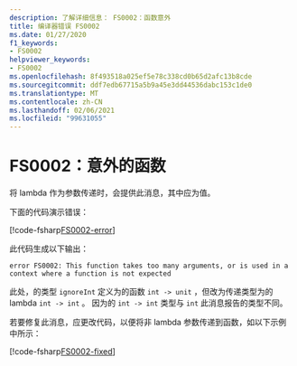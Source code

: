 ```yaml
---
description: 了解详细信息： FS0002：函数意外
title: 编译器错误 FS0002
ms.date: 01/27/2020
f1_keywords:
- FS0002
helpviewer_keywords:
- FS0002
ms.openlocfilehash: 8f493518a025ef5e78c338cd0b65d2afc13b8cde
ms.sourcegitcommit: ddf7edb67715a5b9a45e3dd44536dabc153c1de0
ms.translationtype: MT
ms.contentlocale: zh-CN
ms.lasthandoff: 02/06/2021
ms.locfileid: "99631055"
---
```

# <a name="fs0002-function-unexpected"></a>FS0002：意外的函数

将 lambda 作为参数传递时，会提供此消息，其中应为值。

下面的代码演示错误：

[!code-fsharp[FS0002-error](~/samples/snippets/fsharp/compiler-messages/fs0002.fsx#L1-L3)]

此代码生成以下输出：

```text
error FS0002: This function takes too many arguments, or is used in a context where a function is not expected
```

此处，的类型 `ignoreInt` 定义为的函数 `int -> unit` ，但改为传递类型为的 lambda `int -> int` 。 因为的 `int -> int` 类型与 `int` 此消息报告的类型不同。

若要修复此消息，应更改代码，以便将非 lambda 参数传递到函数，如以下示例中所示：

[!code-fsharp[FS0002-fixed](~/samples/snippets/fsharp/compiler-messages/fs0002.fsx#L6-L8)]
